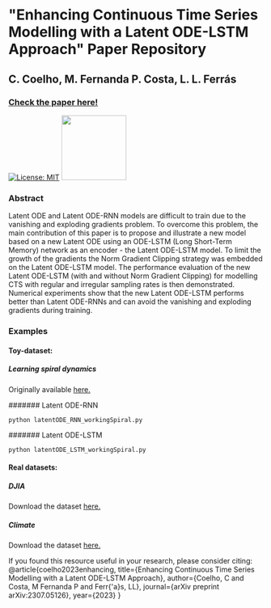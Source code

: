 # "Enhancing Continuous Time Series Modelling with a Latent ODE-LSTM Approach" Paper Repository
## C. Coelho, M. Fernanda P. Costa, L. L. Ferrás

### [Check the paper here!](https://arxiv.org/abs/2307.05126)

[![License: MIT](https://img.shields.io/badge/License-MIT-yellow.svg)](https://opensource.org/licenses/MIT) <img src="https://github.com/pytorch/pytorch/blob/main/docs/source/_static/img/pytorch-logo-dark.svg" width="128"/>

### Abstract
Latent ODE and Latent ODE-RNN models are difficult to train due to the vanishing and
exploding gradients problem. To overcome this problem, the main contribution of this paper is to propose
and illustrate a new model based on a new Latent ODE using an ODE-LSTM (Long Short-Term Memory)
network as an encoder - the Latent ODE-LSTM model. To limit the growth of the gradients the Norm
Gradient Clipping strategy was embedded on the Latent ODE-LSTM model.
The performance evaluation of the new Latent ODE-LSTM (with and without Norm Gradient Clipping)
for modelling CTS with regular and irregular sampling rates is then demonstrated. Numerical experiments
show that the new Latent ODE-LSTM performs better than Latent ODE-RNNs and can avoid the vanishing
and exploding gradients during training.

### Examples

#### Toy-dataset: 
  ##### Learning spiral dynamics
  Originally available [here.](https://github.com/rtqichen/torchdiffeq)

  ####### Latent ODE-RNN
  ```
  python latentODE_RNN_workingSpiral.py
  ```

  ####### Latent ODE-LSTM
  ```
  python latentODE_LSTM_workingSpiral.py
  ```
  

#### Real datasets:
  ##### DJIA
  Download the dataset [here.](https://www.kaggle.com/datasets/szrlee/stock-time-series-20050101-to-20171231)
  
  ##### Climate
  Download the dataset [here.](https://www.kaggle.com/datasets/sumanthvrao/daily-climate-time-series-data) 


If you found this resource useful in your research, please consider citing:
@article{coelho2023enhancing,
  title={Enhancing Continuous Time Series Modelling with a Latent ODE-LSTM Approach},
  author={Coelho, C and Costa, M Fernanda P and Ferr{\'a}s, LL},
  journal={arXiv preprint arXiv:2307.05126},
  year={2023}
}
